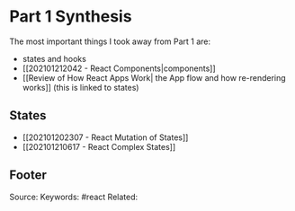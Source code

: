 # Part 1 Synthesis
The most important things I took away from Part 1 are:
- states and hooks
- [[202101212042 - React Components|components]]
- [[Review of How React Apps Work| the App flow and how re-rendering works]] (this is linked to states)

## States
- [[202101202307 - React Mutation of States]]
- [[202101210617 - React Complex States]]

Footer
---
Source:
Keywords: #react 
Related: